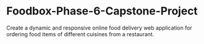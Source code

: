# Foodbox-Phase-6-Capstone-Project
Create a dynamic and responsive online food delivery web application for ordering food items of different cuisines from a restaurant.

